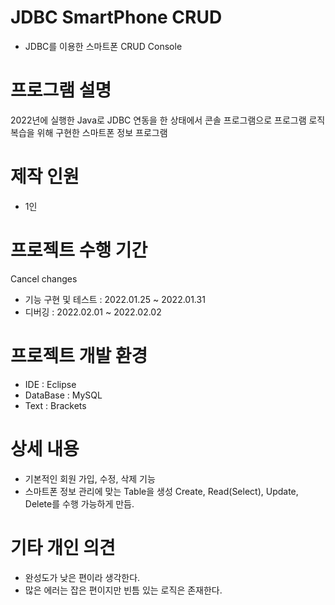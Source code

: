 # JDBC SmartPhone CRUD
 - JDBC를 이용한 스마트폰 CRUD Console
 
# 프로그램 설명
2022년에 실행한 Java로 JDBC 연동을 한 상태에서 콘솔 프로그램으로 프로그램 로직 복습을 위해 구현한 스마트폰 정보 프로그램

# 제작 인원
- 1인   

# 프로젝트 수행 기간
Cancel changes
- 기능 구현 및 테스트 : 2022.01.25 ~ 2022.01.31
- 디버깅            : 2022.02.01 ~ 2022.02.02

# 프로젝트 개발 환경
- IDE : Eclipse
- DataBase : MySQL
- Text : Brackets


# 상세 내용
- 기본적인 회원 가입, 수정, 삭제 기능
- 스마트폰 정보 관리에 맞는 Table을 생성 Create, Read(Select), Update, Delete를 수행 가능하게 만듬.
 
# 기타 개인 의견
- 완성도가 낮은 편이라 생각한다.
- 많은 에러는 잡은 편이지만 빈틈 있는 로직은 존재한다.
